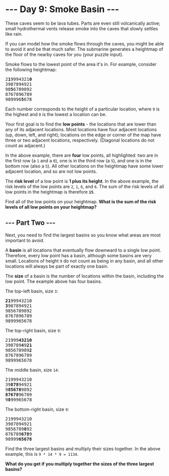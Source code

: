 # --- Day 9: Smoke Basin ---

These caves seem to be lava tubes.
Parts are even still volcanically active;
small hydrothermal vents release smoke into
the caves that slowly settles like rain.

If you can model how the smoke flows through the caves,
you might be able to avoid it and be that much safer.
The submarine generates a heightmap of the floor of
the nearby caves for you (your puzzle input).

Smoke flows to the lowest point of the area it's in.
For example, consider the following heightmap:

<pre>
2<b>1</b>9994321<b>0</b>
3987894921
98<b>5</b>6789892
8767896789
989996<b>5</b>678
</pre>

Each number corresponds to the height of a particular location,
where `9` is the highest and `0` is the lowest a location can be.

Your first goal is to find the **low points** - the locations
that are lower than any of its adjacent locations. Most locations
have four adjacent locations (up, down, left, and right);
locations on the edge or corner of the map have three or two
adjacent locations, respectively. (Diagonal locations do not count as adjacent.)

In the above example, there are **four** low points, all highlighted:
two are in the first row (a `1` and a `0`), one is in the third
row (a `5`), and one is in the bottom row (also a `5`). All other
locations on the heightmap have some lower adjacent location,
and so are not low points.

The **risk level** of a low point is **1 plus its height**.
In the above example, the risk levels of the low points
are `2`, `1`, `6`, and `6`. The sum of the risk levels of all
low points in the heightmap is therefore **`15`**.

Find all of the low points on your heightmap.
**What is the sum of the risk levels of all low points on your heightmap?**

## --- Part Two ---

Next, you need to find the largest basins so you know
what areas are most important to avoid.

A **basin** is all locations that eventually flow downward
to a single low point. Therefore, every low point has a basin,
although some basins are very small. Locations of height `9`
do not count as being in any basin, and all other locations
will always be part of exactly one basin.

The **size** of a basin is the number of locations within the basin,
including the low point. The example above has four basins.

The top-left basin, size `3`:

<pre>
<b>21</b>99943210
<b>3</b>987894921
9856789892
8767896789
9899965678
</pre>

The top-right basin, size `9`:

<pre>
21999<b>43210</b>
398789<b>4</b>9<b>21</b>
985678989<b>2</b>
8767896789
9899965678
</pre>

The middle basin, size `14`:

<pre>
2199943210
39<b>878</b>94921
9<b>85678</b>9892
<b>87678</b>96789
9<b>8</b>99965678
</pre>

The bottom-right basin, size `9`:

<pre>
2199943210
3987894921
9856789<b>8</b>92
876789<b>678</b>9
98999<b>65678</b>
</pre>

Find the three largest basins and multiply their sizes together.
In the above example, this is `9 * 14 * 9 = 1134`.

**What do you get if you multiply together the sizes of the three largest basins?**
